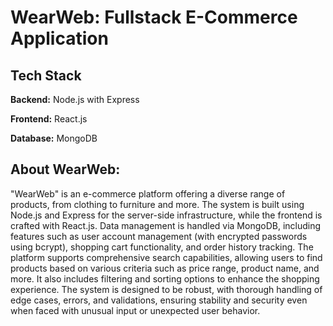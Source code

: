 # WearWeb: Fullstack E-Commerce Application
## Tech Stack
**Backend:** Node.js with Express

**Frontend:** React.js

**Database:** MongoDB

## About WearWeb:
"WearWeb" is an e-commerce platform offering a diverse range of products, from clothing to furniture and more.
The system is built using Node.js and Express for the server-side infrastructure, while the frontend is crafted with React.js.
Data management is handled via MongoDB, including features such as user account management (with encrypted passwords using bcrypt), shopping cart functionality, and order history tracking.
The platform supports comprehensive search capabilities, allowing users to find products based on various criteria such as price range, product name, and more. It also includes filtering and sorting options to enhance the shopping experience. The system is designed to be robust, with thorough handling of edge cases, errors, and validations, ensuring stability and security even when faced with unusual input or unexpected user behavior.


